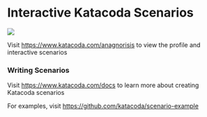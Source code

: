 # Interactive Katacoda Scenarios

[![](http://shields.katacoda.com/katacoda/anagnorisis/count.svg)](https://www.katacoda.com/anagnorisis "Get your profile on Katacoda.com")

Visit https://www.katacoda.com/anagnorisis to view the profile and interactive scenarios

### Writing Scenarios
Visit https://www.katacoda.com/docs to learn more about creating Katacoda scenarios

For examples, visit https://github.com/katacoda/scenario-example
